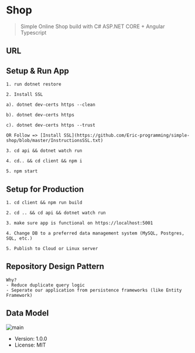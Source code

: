 # Shop

> Simple Online Shop build with C# ASP.NET CORE + Angular Typescript

## URL


## Setup & Run App

```
1. run dotnet restore

2. Install SSL

a). dotnet dev-certs https --clean

b). dotnet dev-certs https

c). dotnet dev-certs https --trust

OR Follow => [Install SSL](https://github.com/Eric-programming/simple-shop/blob/master/InstructionsSSL.txt)

3. cd api && dotnet watch run

4. cd.. && cd client && npm i

5. npm start

```

## Setup for Production

```
1. cd client && npm run build

2. cd .. && cd api && dotnet watch run

3. make sure app is functional on https://localhost:5001

4. Change DB to a preferred data management system (MySQL, Postgres, SQL, etc.)

5. Publish to Cloud or Linux server

```

## Repository Design Pattern

```
Why?
- Reduce duplicate query logic
- Seperate our application from persistence frameworks (like Entity Framework)
```

## Data Model

![main](https://user-images.githubusercontent.com/54079742/85233227-90ed1680-b3b9-11ea-9ae9-5bbed09d0a3d.PNG)

- Version: 1.0.0
- License: MIT
